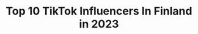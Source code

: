 ---
title: Top 10 TikTok Influencers In Finland in 2023
description: >-
  Find top TikTok influencers in Finland in 2023. Most popular hashtags: #foryou #foryoupage #fry.
platform: TikTok
hits: 319
text_top: See the best TikTok influencers on inBeat.
text_bottom: Our search engine has 319 TikTok influencers like this in Finland for you to pitch.
profiles:
  - username: "leevirasmus"
    fullname: >-
      Leevirasmus
    bio: >-
      Talent Suomi 2020 finalisti ✨ Tanssija 💘 Leevi.lehtonenleval@hotmail.com ⌨️
    location: "Finland"
    followers: 72300
    engagement: 2390
    commentsToLikes: 0.075152
    id: ckbbws05njynm0j23kznkqakg
    verified: false
    hashtags: "#thefype, #testituokio, #leevirasmus, #suomi"
  - username: "ottokorp"
    fullname: >-
      Otto
    bio: >-
      Alla linkki snäppiin !
    location: "Finland"
    followers: 21600
    engagement: 3162
    commentsToLikes: 0.215115
    id: ckbkvqt1trdpn0j23x3a2l15o
    verified: false
    hashtags: "#foryoupage, #blacklivesmatter, #mainos, #bongo"
  - username: "olivia_cute_dog"
    fullname: >-
      🦊 kettu 🦊
    bio: >-
      💙11k💙 😊koira tiktokkeja😊 olen myös ig:ssä linkki ylhäällä 6v sekarotuinen 🐶
    location: "Finland"
    followers: 11200
    engagement: 2803
    commentsToLikes: 0.074997
    id: ckcdavuh549xn0j234gl7l2ni
    verified: false
    hashtags: "#tutorial, #play, #tirppa, #s4s"
  - username: "saanatohka"
    fullname: >-
      ssaana
    bio: >-
      ✨snäppi: @saanatohka! ✨ 🏹iigee: @saanatohka!🏹
    location: "Finland"
    followers: 3611
    engagement: 2471
    commentsToLikes: 0.114615
    id: ck9rnrysa935x0j78asffyvwu
    verified: false
    hashtags: "#fry, #foryou, #xyzbca, #foryoupage"
  - username: "sweetmelhearts"
    fullname: >-
      ☁️𝐶𝑟𝑦𝐵𝑎𝑏𝑦𝑠 𝑜𝑛𝑙𝑦☁️
    bio: >-
      ♡︎Melanie Martinez♡︎ ☁️✨☁️ 🐰Don’t copy!Give credit!🐰
    location: "Finland"
    followers: 9716
    engagement: 2456
    commentsToLikes: 0.077385
    id: cka8hgn7iarkn0i786qwo7429
    verified: false
    hashtags: "#foryoupage, #crybaby, #littlebodybigheart, #thebakery"
  - username: "cammi.kamel"
    fullname: >-
      𝙲 𝙰 𝙼 𝙸 𝙻 𝙻 𝙰
    bio: >-
      ☀️camilla☀️ 💕älskar er💕 🦋mål 3000🦋
    location: "Finland"
    followers: 2862
    engagement: 1988
    commentsToLikes: 0.162414
    id: ckbayncawp1o30j23ggnvhdxf
    verified: false
    hashtags: "#fry, #foryoupage, #foryou, #kv"
  - username: "nooraaleksandrra"
    fullname: >-
      💛☀🌈
    bio: >-
      Seuraa mua ni oot paras🥳🍭
    location: "Finland"
    followers: 2738
    engagement: 1805
    commentsToLikes: 0.143369
    id: ckb94186vl5q10j23bmasbop0
    verified: false
    hashtags: "#visulahti, #foryou, #foryoupage, #fyp"
  - username: "ninnuskinuski"
    fullname: >-
      ninnuskinuski
    bio: >-
      Ninni🌸 Ottakaa myös instagram ja youtube haltuun😊💕👉🏽 Ninnuskinuski
    location: "Finland"
    followers: 33300
    engagement: 1836
    commentsToLikes: 0.131595
    id: ckbqjyove55cr0j23ntfifcoj
    verified: false
    hashtags: "#foryou, #frypage, #arvonta"
  - username: "linnanmaki"
    fullname: >-
      Linnanmäki
    bio: >-
      Suomen suosituimman huvipuiston virallinen TikTok-tili 🎡
    location: "Finland"
    followers: 26400
    engagement: 1744
    commentsToLikes: 0.069782
    id: ckdi6rc0h8d840j23zohuyzfz
    verified: false
    hashtags: "#linnanm, #lintsi, #taiga"
  - username: "lauraizabell"
    fullname: >-
      laura 🤍🖕🏻
    bio: >-
      (: i think im weird too 🇫🇮🇭🇺
    location: "Finland"
    followers: 81800
    engagement: 2062
    commentsToLikes: 0.032517
    id: ckcj9ufbw83a90j23hkvro0wv
    verified: false
    hashtags: "#dance, #finland, #foryou, #amongus"
---